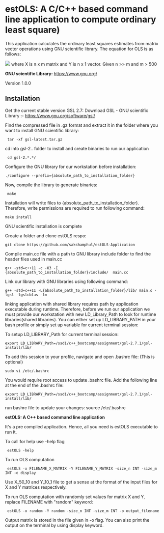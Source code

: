 # estOLS: A C/C++ based command line application to compute ordinary least square)
This application calculates the ordinary least squares estimates from matrix vector operations using GNU scientific library. The equation for OLS is as follows:

<img src="https://render.githubusercontent.com/render/math?math=OLS = (X^T X)^{-1}X^TY">  where X is n x m matrix and Y is n x 1 vector. Given n >> m and m > 500

**GNU scientific Library:** https://www.gnu.org/

Version 1.0.0

## Installation

Get the current stable version GSL 2.7: Download GSL - GNU scientific Library :- https://www.gnu.org/software/gsl/

Find the compressed file in .gz format and extract it in the folder where you want to install GNU scientific library:

     tar -xf gsl-latest.tar.gz

cd into gsl-2.*.* folder to install and create binaries to run our application

     cd gsl-2.*.*/

Configure the GNU library for our workstation before installation:

    ./configure --prefix={absolute_path_to_installation_folder}

Now, compile the library to generate binaries:

     make 

Installation will write files to {absolute_path_to_installation_folder}. Therefore, write permissions are required to run following command: 

    make install

GNU scientific installation is complete

Create a folder and clone estOLS respo: 

    git clone https://github.com/sakshamphul/estOLS-Application

Compile main.cc file with a path to GNU library include folder to find the header files used in main.cc

    g++ -std=c++11 -c -O3 -I {absolute_path_to_installation_folder}/include/  main.cc

Link our library with GNU libraries using following command:

    g++ -std=c++11 -L{absolute_path_to_installation_folder}/lib/ main.o -lgsl -lgslcblas -lm

linking application with shared library requires path by application executable during runtime. Therefore, before we run our application we must provide our workstation with new LD_Library_Path to look for runtime libraries(shared libraries). You can either set up LD_LIBRARY_PATH in your bash profile or simply set up variable for current terminal session: 

To setup LD_LIBRARY_Path for current terminal session:
 
    export LD_LIBRARY_Path=/ssd1/c++_bootcamp/assignment/gsl-2.7.1/gsl-install/lib/

To add this session to your profile, navigate and open .bashrc file: (This is optional) 
    
    sudo vi /etc/.bashrc

You would require root access to update .bashrc file.
Add the following line at the end of the .bashrc file:
 
    export LD_LIBRARY_Path=/ssd1/c++_bootcamp/assignment/gsl-2.7.1/gsl-install/lib/
    
run bashrc file to update your changes:
    source /etc/.bashrc
    
**estOLS: A C++ based command line application**

It's a pre compiled application. Hence, all you need is estOLS executable to run it.

To call for help use -help flag

     estOLS -help
     
To run OLS computation

     estOLS -x FILENAME_X_MATRIX -Y FILENAME_Y_MATRIX -size_n INT -size_m INT -o display

Use X_50_10 and Y_10_1 file to get a sense at the format of the input files for X and Y matrices respectively.

To run OLS computation with randomly set values for matrix X and Y, replace FILENAME with "random" keyword:

     estOLS -x random -Y random -size_n INT -size_m INT -o output_filename
    
Output matrix is stored in the file given in -o flag. You can also print the output on the terminal by using display keyword.
